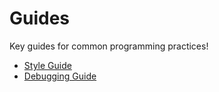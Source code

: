 # Guides

Key guides for common programming practices!

* [Style Guide](./style-guide.md)
* [Debugging Guide](../topics/debugging/)
